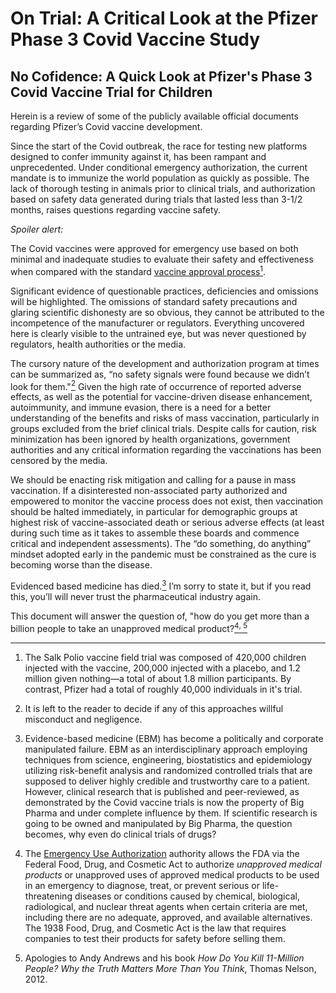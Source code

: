 # On Trial: A Critical Look at the Pfizer Phase 3 Covid Vaccine Study
## No Cofidence: A Quick Look at Pfizer's Phase 3 Covid Vaccine Trial for Children

<p>
Herein is a review of some of the publicly available official documents regarding Pfizer’s Covid vaccine development.

Since the start of the Covid outbreak, the race for testing new platforms designed to confer immunity against it, has been rampant and unprecedented. Under conditional emergency authorization, the current mandate is to immunize the world population as quickly as possible. The lack of thorough testing in animals prior to clinical trials, and authorization based on safety data generated during trials that lasted less than 3-1/2 months, raises questions regarding vaccine safety.

<i>Spoiler alert:</i> 

The Covid vaccines were approved for emergency use based on both minimal and inadequate studies to evaluate their safety and effectiveness when compared with the standard <a href="https://www.cdc.gov/vaccines/parents/infographics/journey-of-child-vaccine.html?CDC_AA_refVal=https%3A%2F%2Fwww.cdc.gov%2Fvaccines%2Fparents%2Finfographics%2Fjourney-of-child-vaccine-text.html">vaccine approval process</a><a href="#fn1" class="footnote-ref" id="fnref1"><sup>1</sup></a>.

Significant evidence of questionable practices, deficiencies and omissions will be highlighted. The omissions of standard safety precautions and glaring scientific dishonesty are so obvious, they cannot be attributed to the incompetence of the manufacturer or regulators. Everything uncovered here is clearly visible to the untrained eye, but was never questioned by regulators, health authorities or the media. 

The cursory nature of the development and authorization program at times can be summarized as, “no safety signals were found because we didn’t look for them."<a href="#fn2" class="footnote-ref" id="fnref2"><sup>2</sup></a> Given the high rate of occurrence of reported adverse effects, as well as the potential for vaccine-driven disease enhancement, autoimmunity, and immune evasion, there is a need for a better understanding of the benefits and risks of mass vaccination, particularly in groups excluded from the brief clinical trials. Despite calls for caution, risk minimization has been ignored by health organizations, government authorities and any critical information regarding the vaccinations has been censored by the media. 

We should be enacting risk mitigation and calling for a pause in mass vaccination. If a disinterested non-associated party authorized and empowered to monitor the vaccine process does not exist, then vaccination should be halted immediately, in particular for demographic groups at highest risk of vaccine-associated death or serious adverse effects (at least during such time as it takes to assemble these boards and commence critical and independent assessments). The “do something, do anything” mindset adopted early in the pandemic must be constrained as the cure is becoming worse than the disease.
  
Evidenced based medicine has died.<a href="#fn3" class="footnote-ref" id="fnref3"><sup>3</sup></a> I’m sorry to state it, but if you read this, you’ll will never trust the pharmaceutical industry again.

This document will answer the question of, "how do you get more than a billion people to take an unapproved medical product?<a href="#fn4" class="footnote-ref" id="fnref4"><sup>4</sup></a><a href="#fn5" class="footnote-ref" id="fnref5"><sup>, 5</sup></a>
</p>

<section class="footnotes">
<hr />
<ol>
<li id="fn1"><p>The Salk Polio vaccine field trial was composed of 420,000 children injected with the vaccine, 200,000 injected with a placebo, and 1.2 million given nothing—a total of about 1.8 million participants. By contrast, Pfizer had a total of roughly 40,000 individuals in it's trial.<a href="#fnref1" class="footnote-back"></a></p></li>
<li id="fn2"><p>It is left to the reader to decide if any of this approaches willful misconduct and negligence.<a href="#fnref2" class="footnote-back"></a></p>
<li id="fn3"><p> Evidence-based medicine (EBM) has become a politically and corporate manipulated failure. EBM as an interdisciplinary approach employing techniques from science, engineering, biostatistics and epidemiology utilizing risk-benefit analysis and randomized controlled trials that are supposed to deliver highly credible and trustworthy care to a patient. However, clinical research that is published and peer-reviewed, as demonstrated by the Covid vaccine trials is now the property of Big Pharma and under complete influence by them. If scientific research is going to be owned and manipulated by Big Pharma, the question becomes, why even do clinical trials of drugs?<a href="#fnref3" class="footnote-back"></a></p>
<li id="fn4"><p>The <a href="https://www.fda.gov/emergency-preparedness-and-response/mcm-legal-regulatory-and-policy-framework/emergency-use-authorization">Emergency Use Authorization</a> authority allows the FDA via the Federal Food, Drug, and Cosmetic Act to authorize <em>unapproved medical products</em> or unapproved uses of approved medical products to be used in an emergency to diagnose, treat, or prevent serious or life-threatening diseases or conditions caused by chemical, biological, radiological, and nuclear threat agents when certain criteria are met, including there are no adequate, approved, and available alternatives. The 1938 Food, Drug, and Cosmetic Act is the law that requires companies to test their products for safety before selling them.<a href="#fnref4" class="footnote-back"></a></p></li>
<li id="fn5"><p>Apologies to Andy Andrews and his book <em>How Do You Kill 11-Million People? Why the Truth Matters More Than You Think</em>, Thomas Nelson, 2012.<a href="#fnref5" class="footnote-back"></a></p>
</li>
</ol>
</section>
